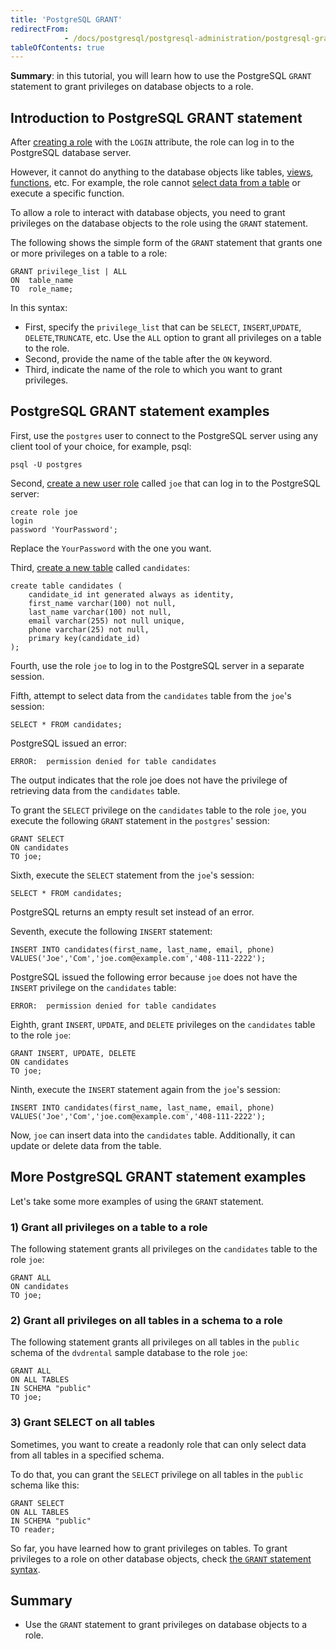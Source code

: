 ```yaml
---
title: 'PostgreSQL GRANT'
redirectFrom: 
            - /docs/postgresql/postgresql-administration/postgresql-grant
tableOfContents: true
---
```


**Summary**: in this tutorial, you will learn how to use the PostgreSQL `GRANT` statement to grant privileges on database objects to a role.

## Introduction to PostgreSQL GRANT statement

After [creating a role](/docs/postgresql/postgresql-administration/postgresql-roles) with the `LOGIN` attribute, the role can log in to the PostgreSQL database server.

However, it cannot do anything to the database objects like tables, [views](/docs/postgresql/postgresql-views), [functions](/docs/postgresql/postgresql-plpgsql/postgresql-create-function), etc. For example, the role cannot [select data from a table](/docs/postgresql/postgresql-select) or execute a specific function.

To allow a role to interact with database objects, you need to grant privileges on the database objects to the role using the `GRANT` statement.

The following shows the simple form of the `GRANT` statement that grants one or more privileges on a table to a role:

```
GRANT privilege_list | ALL
ON  table_name
TO  role_name;
```

In this syntax:

- First, specify the `privilege_list` that can be `SELECT`, `INSERT`,`UPDATE`, `DELETE`,`TRUNCATE`, etc. Use the `ALL` option to grant all privileges on a table to the role.
- Second, provide the name of the table after the `ON` keyword.
- Third, indicate the name of the role to which you want to grant privileges.

## PostgreSQL GRANT statement examples

First, use the `postgres` user to connect to the PostgreSQL server using any client tool of your choice, for example, psql:

```
psql -U postgres
```

Second, [create a new user role](/docs/postgresql/postgresql-administration/postgresql-roles) called `joe` that can log in to the PostgreSQL server:

```
create role joe
login
password 'YourPassword';
```

Replace the `YourPassword` with the one you want.

Third, [create a new table](/docs/postgresql/postgresql-create-table) called `candidates`:

```
create table candidates (
    candidate_id int generated always as identity,
    first_name varchar(100) not null,
    last_name varchar(100) not null,
    email varchar(255) not null unique,
    phone varchar(25) not null,
    primary key(candidate_id)
);
```

Fourth, use the role `joe` to log in to the PostgreSQL server in a separate session.

Fifth, attempt to select data from the `candidates` table from the `joe`'s session:

```
SELECT * FROM candidates;
```

PostgreSQL issued an error:

```
ERROR:  permission denied for table candidates
```

The output indicates that the role joe does not have the privilege of retrieving data from the `candidates` table.

To grant the `SELECT` privilege on the `candidates` table to the role `joe`, you execute the following `GRANT` statement in the `postgres`' session:

```
GRANT SELECT
ON candidates
TO joe;
```

Sixth, execute the `SELECT` statement from the `joe`'s session:

```
SELECT * FROM candidates;
```

PostgreSQL returns an empty result set instead of an error.

Seventh, execute the following `INSERT` statement:

```
INSERT INTO candidates(first_name, last_name, email, phone)
VALUES('Joe','Com','joe.com@example.com','408-111-2222');
```

PostgreSQL issued the following error because `joe` does not have the `INSERT` privilege on the `candidates` table:

```
ERROR:  permission denied for table candidates
```

Eighth, grant `INSERT`, `UPDATE`, and `DELETE` privileges on the `candidates` table to the role `joe`:

```
GRANT INSERT, UPDATE, DELETE
ON candidates
TO joe;
```

Ninth, execute the `INSERT` statement again from the `joe`'s session:

```
INSERT INTO candidates(first_name, last_name, email, phone)
VALUES('Joe','Com','joe.com@example.com','408-111-2222');
```

Now, `joe` can insert data into the `candidates` table. Additionally, it can update or delete data from the table.

## More PostgreSQL GRANT statement examples

Let's take some more examples of using the `GRANT` statement.

### 1) Grant all privileges on a table to a role

The following statement grants all privileges on the `candidates` table to the role `joe`:

```
GRANT ALL
ON candidates
TO joe;
```

### 2) Grant all privileges on all tables in a schema to a role

The following statement grants all privileges on all tables in the `public` schema of the `dvdrental` sample database to the role `joe`:

```
GRANT ALL
ON ALL TABLES
IN SCHEMA "public"
TO joe;
```

### 3) Grant SELECT on all tables

Sometimes, you want to create a readonly role that can only select data from all tables in a specified schema.

To do that, you can grant the `SELECT` privilege on all tables in the `public` schema like this:

```
GRANT SELECT
ON ALL TABLES
IN SCHEMA "public"
TO reader;
```

So far, you have learned how to grant privileges on tables. To grant privileges to a role on other database objects, check [the `GRANT` statement syntax](https://www.postgresql.org/docs/current/sql-grant.html).

## Summary

- Use the `GRANT` statement to grant privileges on database objects to a role.
